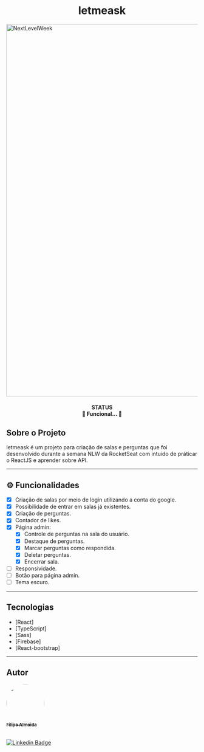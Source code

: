 <h1 align="center">letmeask</h1>

<img width="980" alt="NextLevelWeek" title="#letmeask" src="https://i.imgur.com/zRvspZ2.gif" />

<h4 align="center" strong> 
  STATUS<br>
  🚧  Funcional...  🚧
</h4>

<h2 strong> Sobre o Projeto </h2>
<p>letmeask é um projeto para criação de salas e perguntas que foi desenvolvido durante a semana NLW da RocketSeat com intuido de práticar o ReactJS e aprender sobre API. </p>
<hr>

<h2> ⚙️ Funcionalidades </h2>

- [x] Criação de salas por meio de login utilizando a conta do google.
- [x] Possibilidade de entrar em salas já existentes.
- [x] Criação de perguntas.
- [x] Contador de likes.
- [x] Página admin:
  - [x] Controle de perguntas na sala do usuário.
  - [x] Destaque de perguntas.
  - [x] Marcar perguntas como respondida.
  - [x] Deletar perguntas.
  - [x] Encerrar sala.
 
- [ ] Responsividade.
- [ ] Botão para página admin.
- [ ] Tema escuro.
<hr>

<h2 strong> Tecnologias </h2>

* [React]
* [TypeScript] 
* [Sass]
* [Firebase]
* [React-bootstrap]

<hr>

<h2> Autor </h2>

<a href="https://blog.rocketseat.com.br/author/thiago/">
 <img style="border-radius: 50%;" src="https://avatars.githubusercontent.com/u/63127594?s=400&v=4" width="100px;" alt=""/>
 <br />
 <sub><b>Filipe Almeida</b></sub></a> <a href="https://www.linkedin.com/in/filipe-almeida-amaral/"></a>
 
<br>[![Linkedin Badge](https://img.shields.io/badge/-Filipe&nbsp;Almeida-blue?style=flat-square&logo=Linkedin&logoColor=white&link=https://www.linkedin.com/in/filipe-almeida-amaral/)](https://www.linkedin.com/in/filipe-almeida-amaral/)
